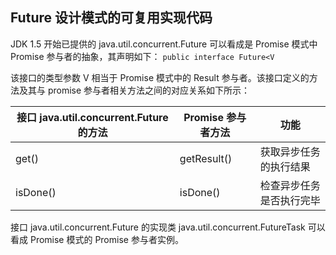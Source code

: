 ## Future 设计模式的可复用实现代码

JDK 1.5 开始已提供的 java.util.concurrent.Future 可以看成是 Promise 模式中 Promise 参与者的抽象，其声明如下：
`public interface Future<V`

该接口的类型参数 V 相当于 Promise 模式中的 Result 参与者。该接口定义的方法及其与 promise 参与者相关方法之间的对应关系如下所示：

| 接口 java.util.concurrent.Future 的方法 | Promise 参与者方法 | 功能           |
|------------------------------------|---------------|--------------|
| get()                              | getResult()   | 获取异步任务的执行结果  |
| isDone()                           | isDone()      | 检查异步任务是否执行完毕 |

接口 java.util.concurrent.Future 的实现类 java.util.concurrent.FutureTask 可以看成 Promise 模式的 Promise 参与者实例。

